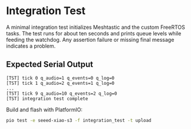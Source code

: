 # Integration Test

A minimal integration test initializes Meshtastic and the custom FreeRTOS tasks.
The test runs for about ten seconds and prints queue levels while feeding the
watchdog. Any assertion failure or missing final message indicates a problem.

## Expected Serial Output
```
[TST] tick 0 q_audio=1 q_events=0 q_log=0
[TST] tick 1 q_audio=2 q_events=1 q_log=0
...
[TST] tick 9 q_audio=10 q_events=2 q_log=0
[TST] integration test complete
```

Build and flash with PlatformIO:
```bash
pio test -e seeed-xiao-s3 -f integration_test -t upload
```


